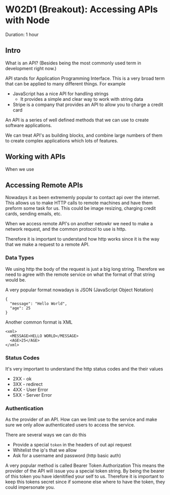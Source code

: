 # W02D1 (Breakout): Accessing APIs with Node

Duration: 1 hour

## Intro

What is an API? (Besides being the most commonly used term in development right now.)

API stands for Application Programming Interface. This is a very broad term that can be applied to many different things. For example
  * JavaScript has a nice API for handling strings
      - It provides a simple and clear way to work with string data
  * Stripe is a company that provides an API to allow you to charge a credit card

An API is a series of well defined methods that we can use to create software applications.

We can treat API's as building blocks, and combine large numbers of them to create complex applications which lots of features.

## Working with APIs

When we use

## Accessing Remote APIs

Nowadays it as been extrememly popular to contact api over the internet. This allows us to make HTTP calls to remote machines and have them preform
some task for us. This could be image resizing, charging credit cards, sending emails, etc.

When we access remote API's on another netowkr we need to make a network request, and the common protocol to use is http.

Therefore it is important to understand how http works since it is the way that we make a request to a remote API.

### Data Types

We using http the body of the request is just a big long string.
Therefore we need to agree with the remote service on what the format of that string would be.

A very popular format nowadays is JSON (JavaScript Object Notation)
```
{
  "message": "Hello World",
  "age": 25
}
```

Another common format is XML
```
<xml>
  <MESSAGE>HELLO WORLD</MESSAGE>
  <AGE>25</AGE>
</xml>
```

### Status Codes

It's very important to understand the http status codes and the their values

* 2XX - ok
* 3XX - redirect
* 4XX - User Error
* 5XX - Server Error

### Authentication

As the provider of an API. How can we limit use to the service and make sure we only allow authenticated users to access the service.

There are several ways we can do this

  * Provide a special `token` in the headers of out api request
  * Whitelist the ip's that we allow
  * Ask for a username and password (http basic auth)

  A very popular method is called Bearer Token Authorization
  This means the provider of the API will issue you a special token string.
  By being the bearer of this token you have idenitified your self to us.
  Therefore it is important to keep this tokens secret since if someone else where to have the token, they could impersonate you.


